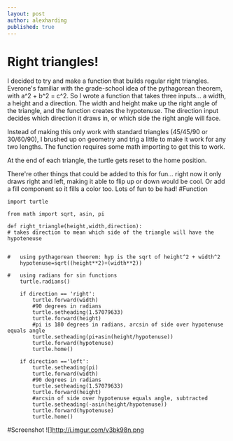 ```yaml
---
layout: post
author: alexharding
published: true
---
```


# Right triangles!

I decided to try and make a function that builds regular right triangles. Everone's familiar with the grade-school idea of the pythagorean theorem, with a^2 + b^2 = c^2.
So I wrote a function that takes three inputs... a width, a height and a direction. The width and height make up the right angle of the triangle, and the function creates the hypotenuse.
The direction input decides which direction it draws in, or which side the right angle will face.

Instead of making this only work with standard triangles (45/45/90 or 30/60/90), I brushed up on geometry and trig a little to make it work for any two lengths. The function requires some math importing to get this to work.

At the end of each triangle, the turtle gets reset to the home position.

There're other things that could be added to this for fun... right now it only draws right and left, making it able to flip up or down would be cool. Or add a fill component so it fills a color too. Lots of fun to be had!
#Function

```
import turtle

from math import sqrt, asin, pi

def right_triangle(height,width,direction):
# takes direction to mean which side of the triangle will have the hypoteneuse


#	using pythagorean theorem: hyp is the sqrt of height^2 + width^2
	hypotenuse=sqrt((height**2)+(width**2))
	
#	using radians for sin functions
	turtle.radians()

	if direction == 'right':
		turtle.forward(width)
		#90 degrees in radians
		turtle.setheading(1.57079633)
		turtle.forward(height)
		#pi is 180 degrees in radians, arcsin of side over hypotenuse equals angle
		turtle.setheading(pi+asin(height/hypotenuse))
		turtle.forward(hypotenuse)
		turtle.home()

	if direction =='left':
		turtle.setheading(pi)
		turtle.forward(width)
		#90 degrees in radians
		turtle.setheading(1.57079633)
		turtle.forward(height)
		#arcsin of side over hypotenuse equals angle, subtracted
		turtle.setheading(-asin(height/hypotenuse))
		turtle.forward(hypotenuse)
		turtle.home()
```


#Screenshot
![]http://i.imgur.com/v3bk98n.png
